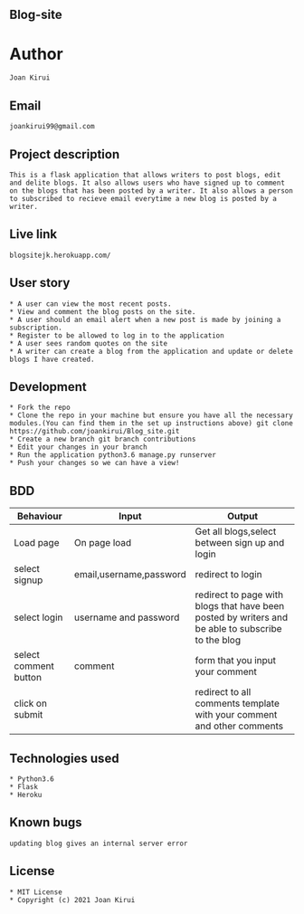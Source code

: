 ## Blog-site
# Author
    Joan Kirui
## Email
    joankirui99@gmail.com
## Project description
    This is a flask application that allows writers to post blogs, edit and delite blogs. It also allows users who have signed up to comment on the blogs that has been posted by a writer. It also allows a person to subscribed to recieve email everytime a new blog is posted by a writer.

## Live link
    blogsitejk.herokuapp.com/
## User story
    * A user can view the most recent posts.
    * View and comment the blog posts on the site.
    * A user should an email alert when a new post is made by joining a subscription.
    * Register to be allowed to log in to the application
    * A user sees random quotes on the site
    * A writer can create a blog from the application and update or delete blogs I have created.

## Development
    * Fork the repo
    * Clone the repo in your machine but ensure you have all the necessary modules.(You can find them in the set up instructions above) git clone https://github.com/joankirui/Blog_site.git
    * Create a new branch git branch contributions
    * Edit your changes in your branch
    * Run the application python3.6 manage.py runserver
    * Push your changes so we can have a view!
## BDD
|Behaviour|Input|Output|
|---------|-----|------|
|Load page|On page load|Get all blogs,select between sign up and login|
|select signup|email,username,password|redirect to login|
|select login|username and password|redirect to page with blogs that have been posted by writers and be able to subscribe to the blog|
|select comment button|comment|form that you input your comment|
|click on submit||redirect to all comments template with your comment and other comments|

## Technologies used
    * Python3.6
    * Flask
    * Heroku
 ## Known bugs
    updating blog gives an internal server error

## License
    * MIT License
    * Copyright (c) 2021 Joan Kirui
